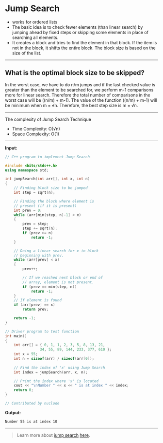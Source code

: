 # Jump Search

* works for ordered lists
* The basic idea is to check fewer elements (than linear search) by jumping ahead by fixed steps or skipping some elements in place of searching all elements.
* It creates a block and tries to find the element in that block. If the item is not in the block, it shifts the entire block. The block size is based on the size of the list. 
---

## What is the optimal block size to be skipped? 
In the worst case, we have to do n/m jumps and if the last checked value is greater than the element to be searched for, we perform m-1 comparisons more for linear search. Therefore the total number of comparisons in the worst case will be ((n/m) + m-1). The value of the function ((n/m) + m-1) will be minimum when m = √n. Therefore, the best step size is m = √n.

---

The complexity of Jump Search Technique

* Time Complexity: O(√n)
* Space Complexity: O(1)


---

**Input:**
```cpp
// C++ program to implement Jump Search

#include <bits/stdc++.h>
using namespace std;

int jumpSearch(int arr[], int x, int n)
{
	// Finding block size to be jumped
	int step = sqrt(n);

	// Finding the block where element is
	// present (if it is present)
	int prev = 0;
	while (arr[min(step, n)-1] < x)
	{
		prev = step;
		step += sqrt(n);
		if (prev >= n)
			return -1;
	}

	// Doing a linear search for x in block
	// beginning with prev.
	while (arr[prev] < x)
	{
		prev++;

		// If we reached next block or end of
		// array, element is not present.
		if (prev == min(step, n))
			return -1;
	}
	// If element is found
	if (arr[prev] == x)
		return prev;

	return -1;
}

// Driver program to test function
int main()
{
	int arr[] = { 0, 1, 1, 2, 3, 5, 8, 13, 21,
				34, 55, 89, 144, 233, 377, 610 };
	int x = 55;
	int n = sizeof(arr) / sizeof(arr[0]);
	
	// Find the index of 'x' using Jump Search
	int index = jumpSearch(arr, x, n);

	// Print the index where 'x' is located
	cout << "\nNumber " << x << " is at index " << index;
	return 0;
}

// Contributed by nuclode

```
**Output:**
```
Number 55 is at index 10
```


---

> Learn more about [jump search](https://www.geeksforgeeks.org/jump-search/) [here](https://www.tutorialspoint.com/Jump-Search).
